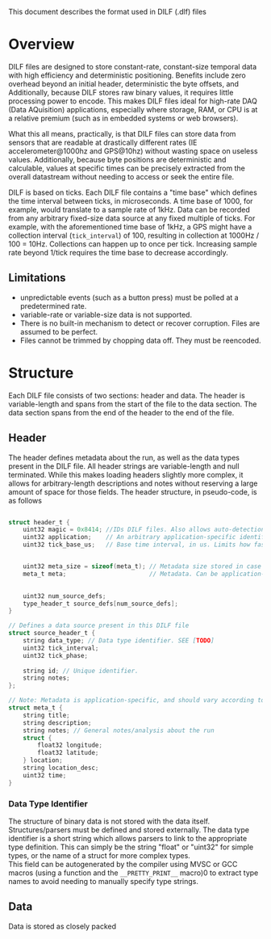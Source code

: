 This document describes the format used in DILF (.dlf) files

# Overview
DILF files are designed to store constant-rate, constant-size temporal data with high efficiency and deterministic positioning.
Benefits include zero overhead beyond an initial header, deterministic the byte offsets, and 
Additionally, because DILF stores raw binary values, it requires little processing power to encode.
This makes DILF files ideal for high-rate DAQ (Data AQuisition) applications, especially where storage, RAM, or CPU is at a relative premium (such as in embedded systems or web browsers).  

What this all means, practically, is that DILF files can store data from sensors that are readable at drastically different rates (IE accelerometer@1000hz and GPS@10hz) without wasting space on useless values. Additionally, because byte positions are deterministic and calculable, values at specific times can be precisely extracted from the overall datastream without needing to access or seek the entire file. 

DILF is based on ticks. Each DILF file contains a "time base" which defines the time interval between ticks, in microseconds. A time base of 1000, for example, would translate to a sample rate of 1kHz. Data can be recorded from any arbitrary fixed-size data source at any fixed multiple of ticks. For example, with the aforementioned time base of 1kHz, a GPS might have a collection interval (`tick_interval`) of 100, resulting in collection at 1000Hz / 100 = 10Hz. Collections can happen up to once per tick. Increasing sample rate beyond 1/tick requires the time base to decrease accordingly.

## Limitations
- unpredictable events (such as a button press) must be polled at a predetermined rate.
- variable-rate or variable-size data is not supported.
- There is no built-in mechanism to detect or recover corruption. Files are assumed to be perfect.
- Files cannot be trimmed by chopping data off. They must be reencoded.

# Structure
Each DILF file consists of two sections: header and data. The header is variable-length and spans from the start of the file to the data section. The data section spans from the end of the header to the end of the file.

## Header
The header defines metadata about the run, as well as the data types present in the DILF file.
All header strings are variable-length and null terminated. While this makes loading headers slightly more complex, it allows for arbitrary-length descriptions and notes without reserving a large amount of space for those fields.
The header structure, in pseudo-code, is as follows
```c

struct header_t {
    uint32 magic = 0x8414; //IDs DILF files. Also allows auto-detection of LSB/MSB encoding.
    uint32 application;    // An arbitrary application-specific identifier. Used to select a metadata parser.  
    uint32 tick_base_us;   // Base time interval, in us. Limits how fast samples will be stored.


    uint32 meta_size = sizeof(meta_t); // Metadata size stored in case there is no metadata parser available
    meta_t meta;                       // Metadata. Can be application-specific
    

    uint32 num_source_defs;
    type_header_t source_defs[num_source_defs];
}

// Defines a data source present in this DILF file
struct source_header_t {
    string data_type; // Data type identifier. SEE [TODO]
    uint32 tick_interval;
    uint32 tick_phase;
    
    string id; // Unique identifier.
    string notes;  
};

// Note: Metadata is application-specific, and should vary according to needs.
struct meta_t {
    string title;
    string description;
    string notes; // General notes/analysis about the run
    struct {
        float32 longitude;
        float32 latitude;
    } location;
    string location_desc;
    uint32 time;
}
```
### Data Type Identifier
The structure of binary data is not stored with the data itself. Structures/parsers must be defined and stored externally.
The data type identifier is a short string which allows parsers to link to the appropriate type definition.
This can simply be the string "float" or "uint32" for simple types, or the name of a struct for more complex types.  
This field can be autogenerated by the compiler using MVSC or GCC macros (using a function and the `__PRETTY_PRINT__` macro)0  to extract type names to avoid needing to manually specify type strings.

## Data
Data is stored as closely packed